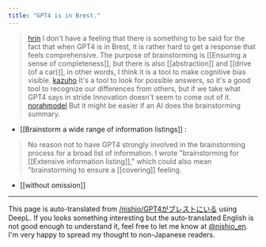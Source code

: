 ```yaml
---
title: "GPT4 is in Brest."
---
```


> [hrjn](https://twitter.com/hrjn/status/1637446574161928196) I don't have a feeling that there is something to be said for the fact that when GPT4 is in Brest, it is rather hard to get a response that feels comprehensive.
>  The purpose of brainstorming is [[Ensuring a sense of completeness]], but there is also [[abstraction]] and [[drive (of a car)]], in other words, I think it is a tool to make cognitive bias visible.
> [kazuho](https://twitter.com/kazuho/status/1637449705025335296) It's a tool to look for possible answers, so it's a good tool to recognize our differences from others, but if we take what GPT4 says in stride Innovation doesn't seem to come out of it.
> [norahmodel](https://twitter.com/norahmodel/status/1637451987318091777) But it might be easier if an AI does the brainstorming summary.

- [[Brainstorm a wide range of information listings]] :
> No reason not to have GPT4 strongly involved in the brainstorming process for a broad list of information.
I wrote "brainstorming for [[Extensive information listing]]," which could also mean "brainstorming to ensure a [[covering]] feeling.

- [[without omission]]

---
This page is auto-translated from [/nishio/GPT4がブレストにいる](https://scrapbox.io/nishio/GPT4がブレストにいる) using DeepL. If you looks something interesting but the auto-translated English is not good enough to understand it, feel free to let me know at [@nishio_en](https://twitter.com/nishio_en). I'm very happy to spread my thought to non-Japanese readers.